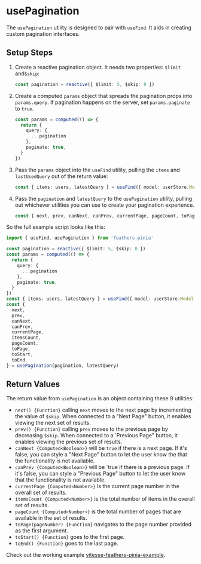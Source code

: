 # usePagination

The `usePagination` utility is designed to pair with `useFind`. It aids in creating custom pagination interfaces.

## Setup Steps

1. Create a reactive pagination object. It needs two properties:  `$limit` and`$skip`:

    ```ts
    const pagination = reactive({ $limit: 5, $skip: 0 })
    ```

2. Create a computed `params` object that spreads the pagination props into `params.query`. If pagination happens on the server, set `params.paginate` to `true`.

    ```ts
    const params = computed(() => {
      return {
        query: {
          ...pagination
        },
        paginate: true,
      }
    })
    ```

3. Pass the `params` object into the `useFind` utility, pulling the `items` and `lastUsedQuery` out of the return value:

    ```ts
    const { items: users, latestQuery } = useFind({ model: userStore.Model, params })
    ```

4. Pass the `pagination` and `latestQuery` to the `usePagination` utility, pulling out whichever utilities you can use to create your pagination experience.

    ```ts
    const { next, prev, canNext, canPrev, currentPage, pageCount, toPage, toStart, toEnd } = usePagination(pagination, latestQuery)
    ```

So the full example script looks like this:

```ts
import { useFind, usePagination } from 'feathers-pinia'

const pagination = reactive({ $limit: 5, $skip: 0 })
const params = computed(() => {
  return {
    query: {
      ...pagination
    },
    paginate: true,
  }
})
const { items: users, latestQuery } = useFind({ model: userStore.Model, params })
const {
  next,
  prev,
  canNext,
  canPrev,
  currentPage,
  itemsCount,
  pageCount,
  toPage,
  toStart,
  toEnd
} = usePagination(pagination, latestQuery)
```

## Return Values

The return value from `usePagination` is an object containing these 9 utilities:

- `next() {Function}` calling `next` moves to the next page by incrementing the value of `$skip`. When connected to a "Next Page" button, it enables viewing the next set of results.
- `prev() {Function}` calling `prev` moves to the previous page by decreasing `$skip`. When connected to a `Previous Page" button, it enables viewing the previous set of results.
- `canNext {Computed<Boolean>}` will be `true` if there is a next page. If it's false, you can style a "Next Page" button to let the user know the that the functionality is not available.
- `canPrev {Computed<Boolean>}` will be `true if there is a previous page. If it's false, you can style a "Previous Page" button to let the user know that the functionality is not available.
- `currentPage {Computed<Number>}` is the current page number in the overall set of results.
- `itemsCount {Computed<Number>}` is the total number of items in the overall set of results.
- `pageCount {Computed<Number>}` is the total number of pages that are available in the set of results.
- `toPage(pageNumber) {Function}` navigates to the page number provided as the first argument.
- `toStart() {Function}` goes to the first page.
- `toEnd() {Function}` goes to the last page.

Check out the working example [vitesse-feathers-pinia-example](https://github.com/marshallswain/vitesse-feathers-pinia-example).
